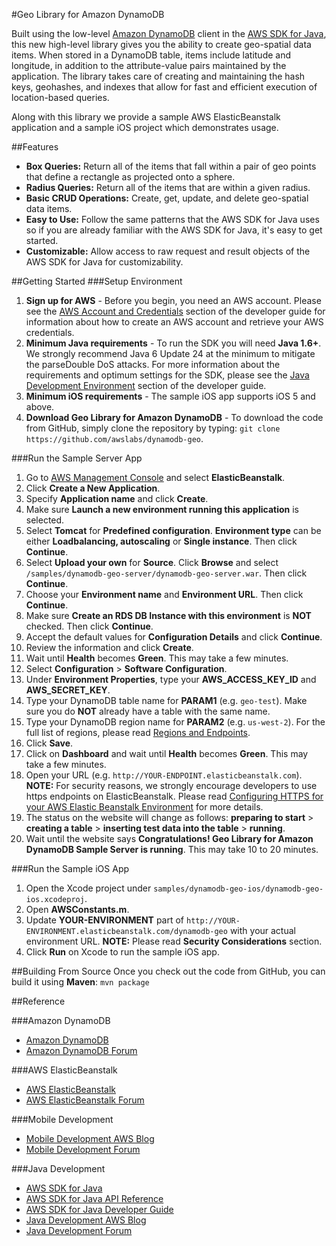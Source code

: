 #Geo Library for Amazon DynamoDB

Built using the low-level [Amazon DynamoDB][dynamodb] client in the [AWS SDK for Java][java-sdk-website], this new high-level library gives you the ability to create geo-spatial data items. When stored in a DynamoDB table, items include latitude and longitude, in addition to the attribute-value pairs maintained by the application. The library takes care of creating and maintaining the hash keys, geohashes, and indexes that allow for fast and efficient execution of location-based queries.

Along with this library we provide a sample AWS ElasticBeanstalk application and a sample iOS project which demonstrates usage.

##Features

* **Box Queries:** Return all of the items that fall within a pair of geo points that define a rectangle as projected onto a sphere.
* **Radius Queries:** Return all of the items that are within a given radius.
* **Basic CRUD Operations:** Create, get, update, and delete geo-spatial data items.
* **Easy to Use:** Follow the same patterns that the AWS SDK for Java uses so if you are already familiar with the AWS SDK for Java, it's easy to get started.
* **Customizable:** Allow access to raw request and result objects of the AWS SDK for Java for customizability.

##Getting Started
###Setup Environment
1. **Sign up for AWS** - Before you begin, you need an AWS account. Please see the [AWS Account and Credentials][docs-signup] section of the developer guide for information about how to create an AWS account and retrieve your AWS credentials.
2. **Minimum Java requirements** - To run the SDK you will need **Java 1.6+**. We strongly recommend Java 6 Update 24 at the minimum to mitigate the parseDouble DoS attacks. For more information about the requirements and optimum settings for the SDK, please see the [Java Development Environment][docs-signup] section of the developer guide.
3. **Minimum iOS requirements** - The sample iOS app supports iOS 5 and above.
4. **Download Geo Library for Amazon DynamoDB** - To download the code from GitHub, simply clone the repository by typing: `git clone https://github.com/awslabs/dynamodb-geo`.

###Run the Sample Server App
1. Go to [AWS Management Console][management-console] and select **ElasticBeanstalk**.
2. Click **Create a New Application**.
3. Specify **Application name** and click **Create**.
4. Make sure **Launch a new environment running this application** is selected.
5. Select **Tomcat** for **Predefined configuration**. **Environment type** can be either **Loadbalancing, autoscaling** or **Single instance**. Then click **Continue**.
6. Select **Upload your own** for **Source**. Click **Browse** and select `/samples/dynamodb-geo-server/dynamodb-geo-server.war`. Then click **Continue**.
7. Choose your **Environment name** and **Environment URL**. Then click **Continue**.
8. Make sure **Create an RDS DB Instance with this environment** is **NOT** checked. Then click **Continue**.
9. Accept the default values for **Configuration Details** and click **Continue**.
10. Review the information and click **Create**.
11. Wait until **Health** becomes **Green**. This may take a few minutes.
12. Select **Configuration** > **Software Configuration**.
13. Under **Environment Properties**, type your **AWS_ACCESS_KEY_ID** and **AWS_SECRET_KEY**.
14. Type your DynamoDB table name for **PARAM1** (e.g. `geo-test`). Make sure you do **NOT** already have a table with the same name.
15. Type your DynamoDB region name for **PARAM2** (e.g. `us-west-2`). For the full list of regions, please read [Regions and Endpoints][regions-endpoints].
16. Click **Save**.
17. Click on **Dashboard** and wait until **Health** becomes **Green**. This may take a few minutes.
18. Open your URL (e.g. `http://YOUR-ENDPOINT.elasticbeanstalk.com`). **NOTE:** For security reasons, we strongly encourage developers to use https endpoints on ElasticBeanstalk. Please read [Configuring HTTPS for your AWS Elastic Beanstalk Environment][eb-https] for more details.
19. The status on the website will change as follows: **preparing to start** > **creating a table** > **inserting test data into the table** > **running**.
20. Wait until the website says **Congratulations! Geo Library for Amazon DynamoDB Sample Server is running**. This may take 10 to 20 minutes.

###Run the Sample iOS App
1. Open the Xcode project under `samples/dynamodb-geo-ios/dynamodb-geo-ios.xcodeproj`.
2. Open **AWSConstants.m**.
3. Update **YOUR-ENVIRONMENT** part of `http://YOUR-ENVIRONMENT.elasticbeanstalk.com/dynamodb-geo` with your actual environment URL. **NOTE:** Please read **Security Considerations** section.
4. Click **Run** on Xcode to run the sample iOS app.

##Building From Source
Once you check out the code from GitHub, you can build it using **Maven**: `mvn package`

##Reference

###Amazon DynamoDB
* [Amazon DynamoDB][dynamodb]
* [Amazon DynamoDB Forum][dynamodb-forum]

###AWS ElasticBeanstalk
* [AWS ElasticBeanstalk][eb]
* [AWS ElasticBeanstalk Forum][eb-forum]

###Mobile Development
* [Mobile Development AWS Blog][mobile-sdk-blog]
* [Mobile Development Forum][mobile-sdk-forum]

###Java Development
* [AWS SDK for Java][java-sdk-website]
* [AWS SDK for Java API Reference][docs-api]
* [AWS SDK for Java Developer Guide][docs-guide]
* [Java Development AWS Blog][java-sdk-blog]
* [Java Development Forum][java-sdk-forum]

[dynamodb]: http://aws.amazon.com/dynamodb
[dynamodb-forum]: https://forums.aws.amazon.com/forum.jspa?forumID=131
[docs-api]: http://docs.aws.amazon.com/AWSJavaSDK/latest/javadoc/index.html
[docs-guide]: http://docs.aws.amazon.com/AWSSdkDocsJava/latest/DeveloperGuide/welcome.html
[java-sdk-forum]: http://developer.amazonwebservices.com/connect/forum.jspa?forumID=70
[java-sdk-website]: http://aws.amazon.com/sdkforjava
[java-sdk-blog]: https://java.awsblog.com/
[mobile-sdk-forum]: https://forums.aws.amazon.com/forum.jspa?forumID=88
[mobile-sdk-blog]: http://mobile.awsblog.com/
[docs-signup]: http://docs.aws.amazon.com/AWSSdkDocsJava/latest/DeveloperGuide/java-dg-setup.html
[management-console]: https://console.aws.amazon.com/console/home
[regions-endpoints]: [http://docs.aws.amazon.com/general/latest/gr/rande.html]
[eb-https]: http://docs.aws.amazon.com/elasticbeanstalk/latest/dg/configuring-https.html
[eb]: http://aws.amazon.com/elasticbeanstalk
[eb-forum]: https://forums.aws.amazon.com/forum.jspa?forumID=86